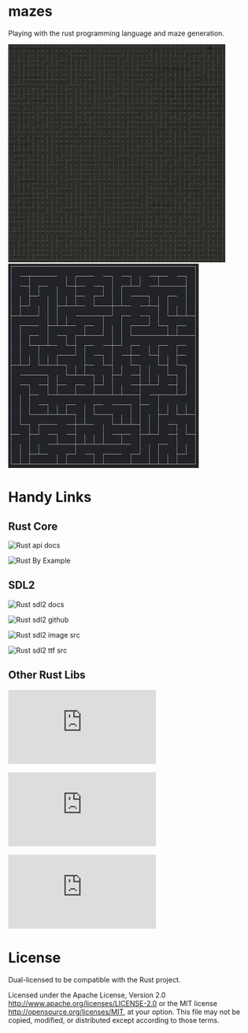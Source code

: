 # mazes

Playing with the rust programming language and maze generation.

![Basic Maze](resources/binary-tree.jpg)
![Sidewinder Maze](resources/sidewinder.jpg)



# Handy Links

## Rust Core

![Rust api docs](https://doc.rust-lang.org/std/)

![Rust By Example](http://rustbyexample.com/)

## SDL2

![Rust sdl2 docs](https://angrylawyer.github.io/rust-sdl2/sdl2/)

![Rust sdl2 github](https://github.com/AngryLawyer/rust-sdl2)

![Rust sdl2 image src](https://github.com/xsleonard/rust-sdl2_image/blob/master/src/sdl2_image/)

![Rust sdl2 ttf src](https://github.com/andelf/rust-sdl2_ttf/tree/master/src/sdl2_ttf)

## Other Rust Libs

![itertools docs](https://bluss.github.io/rust-itertools/doc/itertools/index.html)

![petgraph docs](https://bluss.github.io/petulant-avenger-graphlibrary/doc/petgraph/index.html)

![num docs](https://rust-num.github.io/num/num/index.html)


# License

Dual-licensed to be compatible with the Rust project.

Licensed under the Apache License, Version 2.0 http://www.apache.org/licenses/LICENSE-2.0 or the MIT license http://opensource.org/licenses/MIT, at your option. This file may not be copied, modified, or distributed except according to those terms.
